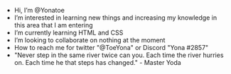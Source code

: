 -  Hi, I’m @Yonatoe
-  I’m interested in learning new things and increasing my knowledge in this area that I am entering
-  I’m currently learning HTML and CSS
-  I’m looking to collaborate on nothing at the moment 
-  How to reach me for twitter "@ToeYona" or Discord "Yona #2857"
- "Never step in the same river twice can you. Each time the river hurries on. Each time he that steps has changed." - Master Yoda
